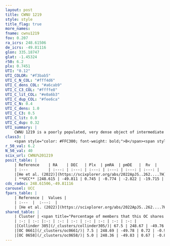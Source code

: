 ```yaml
---
layout: post
title: CWNU 1219
style: style
title_flag: true
more_names: 
fname: cwnu1219
fov: 0.207
ra_icrs: 248.61506
de_icrs: -49.81116
glon: 335.18747
glat: -1.45324
r50: 6.2
plx: 0.7451
UTI: "0.12"
UTI_COLOR: "#f3bab5"
UTI_C_N_COL: "#fff4d6"
UTI_C_dens_COL: "#a6cab9"
UTI_C_C3_COL: "#ffffe8"
UTI_C_lit_COL: "#e0a6b3"
UTI_C_dup_COL: "#fee6ca"
UTI_C_N: 0.4
UTI_C_dens: 1.0
UTI_C_C3: 0.5
UTI_C_lit: 0.0
UTI_C_dup: 0.32
UTI_summary: |
    CWNU 1219 is a poorly populated, very dense object of intermediate C3 quality. It was recently reported in the literature.<br><br><span style="color: #99180f; font-weight: bold;">Warning: </span>This is possibly a duplicated object, which shares a significant percentage of members with at least one previously reported entry.
class3: |
    <span style="color: #FFC300; font-weight: bold;">B</span><span style="color: #FFC300; font-weight: bold;">B</span>
r_50_val: 6.2
N_50_val: 40
scix_url: CWNU%201219
posit_table: |
    | Reference    | RA    | DEC   | Plx  | pmRA  | pmDE   |  Rv  |
    | :---         | :---: | :---: | :---: | :---: | :---: | :---: |
    |[He et al. (2022)](https://scixplorer.org/abs/2022ApJS..262....7H) | 248.538 | -49.85 | 0.808 | -0.787 | -2.806 | -- |
    | **UCC** |248.615 | -49.811 | 0.745 | -0.774 | -2.822 | -19.715 | 
cds_radec: 248.61506,-49.81116
carousel: UCC
fpars_table: |
    | Reference |  Values |
    | :---  |  :---:  |
    | [He et al. (2022)](https://scixplorer.org/abs/2022ApJS..262....7H) | `A0=3.55, logAge=8.35` |
shared_table: |
    | Cluster | <span title="Percentage of members that this OC shares with the ones listed">%</span>   | RA   | DEC   | Plx   | pmRA  | pmDE  | Rv | UTI |
    | :-: | :-: |:-: | :-: | :-: | :-: | :-: | :-: | :-: |
    |[Collinder 305](/_clusters/collinder305/)| 67.5 | 248.67 | -49.76 | 0.68 | -0.68 | -2.83 | -19.48 |1.0 |
    |[OC 0661](/_clusters/oc0661/)| 7.5 | 248.69 | -49.78 | 0.72 | -0.91 | -2.74 | -24.32 |0.06 |
    |[OC 0658](/_clusters/oc0658/)| 5.0 | 248.36 | -49.83 | 0.67 | -0.8 | -2.77 | -41.03 |0.06 |
---
```

